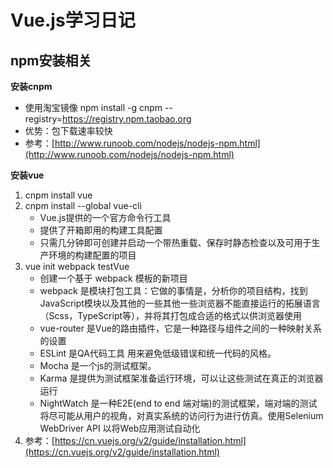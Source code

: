 # Vue.js学习日记

## npm安装相关

**安装cnpm**
- 使用淘宝镜像 npm install -g cnpm --registry=https://registry.npm.taobao.org
- 优势：包下载速率较快
- 参考：[http://www.runoob.com/nodejs/nodejs-npm.html](http://www.runoob.com/nodejs/nodejs-npm.html)

**安装vue**
1. cnpm install vue
2. cnpm install --global vue-cli
    - Vue.js提供的一个官方命令行工具
    - 提供了开箱即用的构建工具配置
    - 只需几分钟即可创建并启动一个带热重载、保存时静态检查以及可用于生产环境的构建配置的项目
3. vue init webpack testVue
    - 创建一个基于 webpack 模板的新项目
    - webpack 是模块打包工具：它做的事情是，分析你的项目结构，找到JavaScript模块以及其他的一些其他一些浏览器不能直接运行的拓展语言（Scss，TypeScript等），并将其打包成合适的格式以供浏览器使用
    - vue-router 是Vue的路由插件，它是一种路径与组件之间的一种映射关系的设置
    - ESLint 是QA代码工具 用来避免低级错误和统一代码的风格。
    - Mocha 是一个js的测试框架。
    - Karma 是提供为测试框架准备运行环境，可以让这些测试在真正的浏览器运行
    - NightWatch 是一种E2E(end to end 端对端)的测试框架，端对端的测试将尽可能从用户的视角，对真实系统的访问行为进行仿真。使用Selenium WebDriver API 以将Web应用测试自动化
4. 参考：[https://cn.vuejs.org/v2/guide/installation.html](https://cn.vuejs.org/v2/guide/installation.html)



